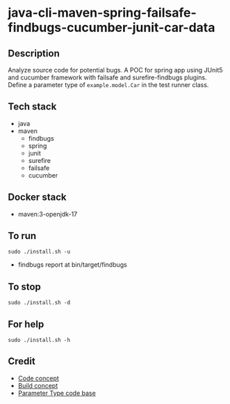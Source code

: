 # java-cli-maven-spring-failsafe-findbugs-cucumber-junit-car-data

## Description
Analyze source code for potential bugs.
A POC for spring app using JUnit5
and cucumber framework with failsafe and surefire-findbugs plugins.
Define a parameter type of `example.model.Car`
in the test runner class.

## Tech stack
- java
- maven
	- findbugs
  - spring
  - junit
  - surefire
  - failsafe
  - cucumber

## Docker stack
- maven:3-openjdk-17

## To run
`sudo ./install.sh -u`
- findbugs report at bin/target/findbugs

## To stop
`sudo ./install.sh -d`

## For help
`sudo ./install.sh -h`

## Credit
- [Code concept](https://stackoverflow.com/questions/67847818/maven-junit-5-cucumber-not-running-tests)
- [Build concept](https://github.com/citrusframework/citrus-samples/blob/main/samples-junit/sample-junit5/pom.xml)
- [Parameter Type code base](https://thepracticaldeveloper.com/cucumber-guide-3-step-definitions-state/)
